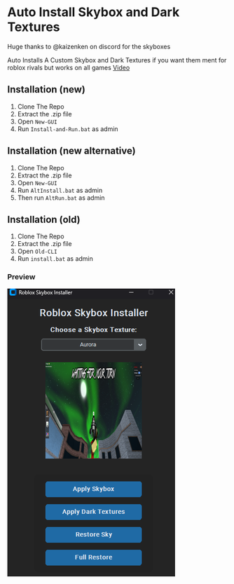 # Auto Install Skybox and Dark Textures
Huge thanks to @kaizenken on discord for the skyboxes

Auto Installs A Custom Skybox and Dark Textures if you want them ment for roblox rivals but works on all games
[Video](https://www.youtube.com/watch?v=A2RKEF0zFRc)

## Installation (new)
1. Clone The Repo
2. Extract the .zip file
3. Open `New-GUI`
4. Run `Install-and-Run.bat` as admin

## Installation (new alternative)
1. Clone The Repo
2. Extract the .zip file
3. Open `New-GUI`
4. Run `AltInstall.bat` as admin
5. Then run `AltRun.bat` as admin

## Installation (old)
1. Clone The Repo
2. Extract the .zip file
3. Open `Old-CLI`
4. Run `install.bat` as admin

### Preview
![alt](NewPreview.png)

